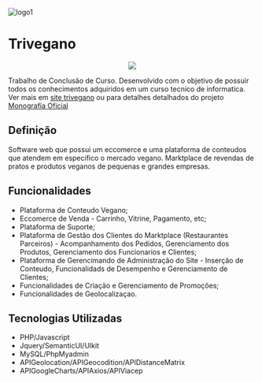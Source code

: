 
![logo1](https://user-images.githubusercontent.com/82421542/195415113-352ce31c-223b-424c-9208-23f1fa63f911.png)

# Trivegano


<p align="center">
   <img src="http://img.shields.io/static/v1?label=STATUS&message=EM%20DESENVOLVIMENTO&color=RED&style=for-the-badge" #vitrinedev/>
</p>

<h> <h>

Trabalho de Conclusão de Curso.
Desenvolvido com o objetivo de possuir todos os conhecimentos adquiridos em um curso tecnico de informatica. Ver mais em [site trivegano](https://trivegano.rf.gd) ou para detalhes detalhados do projeto [Monografia Oficial](https://drive.google.com/file/d/1m7P9N9xOK58KAyYMH7GHIhMj5GU52_uF/view?usp=sharing)

## Definição

  Software web que possui um eccomerce e uma plataforma de conteudos que atendem em especifico o mercado vegano. Marktplace de revendas de pratos e produtos veganos de pequenas e grandes empresas.

## Funcionalidades

- Plataforma de Conteudo Vegano;
- Eccomerce de Venda - Carrinho, Vitrine, Pagamento, etc;
- Plataforma de Suporte;
- Plataforma de Gestão dos Clientes do Marktplace (Restaurantes Parceiros) - Acompanhamento dos Pedidos, Gerenciamento dos Produtos, Gerenciamento dos Funcionarios e Clientes;
- Plataforma de Gerencimando de Administração do Site - Inserção de Conteudo, Funcionalidads de Desempenho e Gerenciamento de Clientes;
- Funcionalidades de Criação e Gerenciamento de Promoções;
- Funcionalidades de Geolocalizaçao.

## Tecnologias Utilizadas
- PHP/Javascript
- Jquery/SemanticUI/Ulkit
- MySQL/PhpMyadmin
- APIGeolocation/APIGeocodition/APIDistanceMatrix
- APIGoogleCharts/APIAxios/APIViacep
